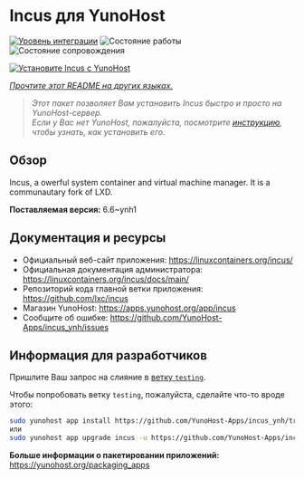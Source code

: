 <!--
Важно: этот README был автоматически сгенерирован <https://github.com/YunoHost/apps/tree/master/tools/readme_generator>
Он НЕ ДОЛЖЕН редактироваться вручную.
-->

# Incus для YunoHost

[![Уровень интеграции](https://dash.yunohost.org/integration/incus.svg)](https://ci-apps.yunohost.org/ci/apps/incus/) ![Состояние работы](https://ci-apps.yunohost.org/ci/badges/incus.status.svg) ![Состояние сопровождения](https://ci-apps.yunohost.org/ci/badges/incus.maintain.svg)

[![Установите Incus с YunoHost](https://install-app.yunohost.org/install-with-yunohost.svg)](https://install-app.yunohost.org/?app=incus)

*[Прочтите этот README на других языках.](./ALL_README.md)*

> *Этот пакет позволяет Вам установить Incus быстро и просто на YunoHost-сервер.*  
> *Если у Вас нет YunoHost, пожалуйста, посмотрите [инструкцию](https://yunohost.org/install), чтобы узнать, как установить его.*

## Обзор

Incus, a owerful system container and virtual machine manager. It is a communautary fork of LXD.


**Поставляемая версия:** 6.6~ynh1
## Документация и ресурсы

- Официальный веб-сайт приложения: <https://linuxcontainers.org/incus/>
- Официальная документация администратора: <https://linuxcontainers.org/incus/docs/main/>
- Репозиторий кода главной ветки приложения: <https://github.com/lxc/incus>
- Магазин YunoHost: <https://apps.yunohost.org/app/incus>
- Сообщите об ошибке: <https://github.com/YunoHost-Apps/incus_ynh/issues>

## Информация для разработчиков

Пришлите Ваш запрос на слияние в [ветку `testing`](https://github.com/YunoHost-Apps/incus_ynh/tree/testing).

Чтобы попробовать ветку `testing`, пожалуйста, сделайте что-то вроде этого:

```bash
sudo yunohost app install https://github.com/YunoHost-Apps/incus_ynh/tree/testing --debug
или
sudo yunohost app upgrade incus -u https://github.com/YunoHost-Apps/incus_ynh/tree/testing --debug
```

**Больше информации о пакетировании приложений:** <https://yunohost.org/packaging_apps>
